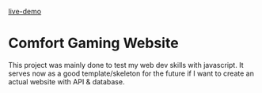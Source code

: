 [live-demo](https://dersimabbas.github.io/relax-gaming/index.html)
<h1>Comfort Gaming Website</h1>
<p>This project was mainly done to test my web dev skills with javascript. It serves now as a good template/skeleton for the future if I want to create an actual website with API & database.</p>
